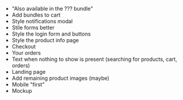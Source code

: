 - "Also available in the ??? bundle"
- Add bundles to cart
- Style notifications modal
- Stile forms better
- Style the login form and buttons
- Style the product info page
- Checkout
- Your orders
- Text when nothing to show is present (searching for products, cart, orders)
- Landing page
- Add remaining product images (maybe)
- Mobile "first"
- Mockup
